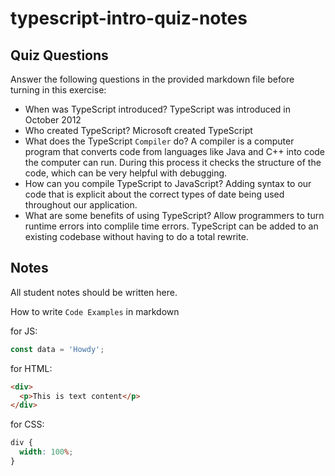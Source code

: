 # typescript-intro-quiz-notes

## Quiz Questions

Answer the following questions in the provided markdown file before turning in this exercise:

- When was TypeScript introduced?
  TypeScript was introduced in October 2012
- Who created TypeScript?
  Microsoft created TypeScript
- What does the TypeScript `Compiler` do?
  A compiler is a computer program that converts code from languages like Java and C++ into code the computer can run. During this process it checks the structure of the code, which can be very helpful with debugging.
- How can you compile TypeScript to JavaScript?
  Adding syntax to our code that is explicit about the correct types of date being used throughout our application.
- What are some benefits of using TypeScript?
  Allow programmers to turn runtime errors into complile time errors. TypeScript can be added to an existing codebase without having to do a total rewrite.

## Notes

All student notes should be written here.

How to write `Code Examples` in markdown

for JS:

```js
const data = 'Howdy';
```

for HTML:

```html
<div>
  <p>This is text content</p>
</div>
```

for CSS:

```css
div {
  width: 100%;
}
```

